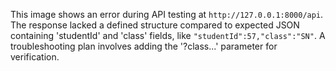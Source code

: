 This image shows an error during API testing at `http://127.0.0.1:8000/api`. The response lacked a defined structure compared to expected JSON containing 'studentId' and 'class' fields, like `"studentId":57,"class":"SN"`. A troubleshooting plan involves adding the '?class...' parameter for verification.